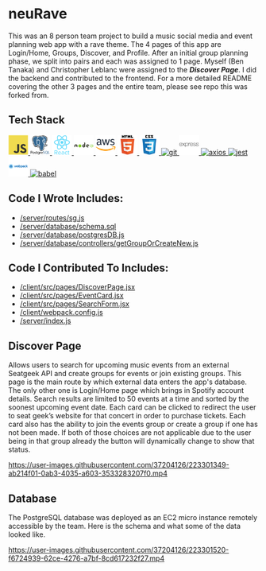 # neuRave
This was an 8 person team project to build a music social media and event planning web app with a rave theme. The 4 pages of this app are Login/Home, Groups, Discover, and Profile. After an initial group planning phase, we split into pairs and each was assigned to 1 page. Myself (Ben Tanaka) and Christopher Leblanc were assigned to the **_Discover Page_**. I did the backend and contributed to the frontend. For a more detailed README covering the other 3 pages and the entire team, please see repo this was forked from.

## Tech Stack
<p align="left"><a href="https://developer.mozilla.org/en-US/docs/Web/JavaScript" target="_blank" rel="noreferrer"> <img src="https://raw.githubusercontent.com/devicons/devicon/master/icons/javascript/javascript-original.svg" alt="javascript" width="40" height="40"/> </a><a href="https://www.postgresql.org" target="_blank" rel="noreferrer"> <img src="https://raw.githubusercontent.com/devicons/devicon/master/icons/postgresql/postgresql-original-wordmark.svg" alt="postgresql" width="40" height="40"/> </a><a href="https://reactjs.org/" target="_blank" rel="noreferrer"> <img src="https://raw.githubusercontent.com/devicons/devicon/master/icons/react/react-original-wordmark.svg" alt="react" width="40" height="40"/> </a><a href="https://nodejs.org" target="_blank" rel="noreferrer"> <img src="https://raw.githubusercontent.com/devicons/devicon/master/icons/nodejs/nodejs-original-wordmark.svg" alt="nodejs" width="40" height="40"/> </a><a href="https://aws.amazon.com" target="_blank" rel="noreferrer"> <img src="https://raw.githubusercontent.com/devicons/devicon/master/icons/amazonwebservices/amazonwebservices-original-wordmark.svg" alt="aws" width="40" height="40"/> </a><a href="https://www.w3.org/html/" target="_blank" rel="noreferrer"> <img src="https://raw.githubusercontent.com/devicons/devicon/master/icons/html5/html5-original-wordmark.svg" alt="html5" width="40" height="40"/> </a><a href="https://www.w3schools.com/css/" target="_blank" rel="noreferrer"> <img src="https://raw.githubusercontent.com/devicons/devicon/master/icons/css3/css3-original-wordmark.svg" alt="css3" width="40" height="40"/> </a><a href="https://git-scm.com/" target="_blank" rel="noreferrer"> <img src="https://www.vectorlogo.zone/logos/git-scm/git-scm-icon.svg" alt="git" width="40" height="40"/> </a><a href="https://expressjs.com" target="_blank" rel="noreferrer"> <img src="https://raw.githubusercontent.com/devicons/devicon/master/icons/express/express-original-wordmark.svg" alt="express" width="40" height="40"/> </a><a href="https://axios-http.com/docs/intro" target="_blank" rel="noreferrer"> <img src="https://user-images.githubusercontent.com/37204126/222049084-4f80d4a6-17fe-42fd-857d-56d720372f3b.svg" alt="axios" width="40" height="40"/> </a><a href="https://jestjs.io" target="_blank" rel="noreferrer"> <img src="https://www.vectorlogo.zone/logos/jestjsio/jestjsio-icon.svg" alt="jest" width="40" height="40"/> </a><a href="https://webpack.js.org" target="_blank" rel="noreferrer"> <img src="https://raw.githubusercontent.com/devicons/devicon/d00d0969292a6569d45b06d3f350f463a0107b0d/icons/webpack/webpack-original-wordmark.svg" alt="webpack" width="40" height="40"/> </a><a href="https://babeljs.io/" target="_blank" rel="noreferrer"> <img src="https://www.vectorlogo.zone/logos/babeljs/babeljs-icon.svg" alt="babel" width="40" height="40"/> </a></p>

## Code I Wrote Includes:
* [/server/routes/sg.js](/server/routes/sg.js)
* [/server/database/schema.sql](/server/database/schema.sql)
* [/server/database/postgresDB.js](/server/database/postgresDB.js)
* [/server/database/controllers/getGroupOrCreateNew.js](/server/database/controllers/getGroupOrCreateNew.js)

## Code I Contributed To Includes:
* [/client/src/pages/DiscoverPage.jsx](/client/src/pages/DiscoverPage.jsx)
* [/client/src/pages/EventCard.jsx](/client/src/pages/EventCard.jsx)
* [/client/src/pages/SearchForm.jsx](/client/src/pages/SearchForm.jsx)
* [/client/webpack.config.js](/client/webpack.config.js)
* [/server/index.js](/server/index.js)

## Discover Page
Allows users to search for upcoming music events from an external Seatgeek API and create groups for events or join existing groups. This page is the main route by which external data enters the app's database. The only other one is Login/Home page which brings in Spotify account details. Search results are limited to 50 events at a time and sorted by the soonest upcoming event date. Each card can be clicked to redirect the user to seat geek’s website for that concert in order to purchase tickets. Each card also has the ability to join the events group or create a group if one has not been made. If both of those choices are not applicable due to the user being in that group already the button will dynamically change to show that status.

<!--- <img src="walkThroughGifs/Discover_Page.gif"/> --->
https://user-images.githubusercontent.com/37204126/223301349-ab214f01-0ab3-4035-a603-3533283207f0.mp4

## Database
The PostgreSQL database was deployed as an EC2 micro instance remotely accessible by the team. Here is the schema and what some of the data looked like.

https://user-images.githubusercontent.com/37204126/223301520-f6724939-62ce-4276-a7bf-8cd617232f27.mp4

<!--- 
## Tech Stack I Used
### Front End
![React](https://img.shields.io/badge/React-20232A?style=for-the-badge&logo=react&logoColor=61DAFB)
![Styled Components](https://img.shields.io/badge/styled--components-DB7093?style=for-the-badge&logo=styled-components&logoColor=white)
![Zustand](https://img.shields.io/badge/-Zustand-red)

### Back End
![Postgres](https://img.shields.io/badge/PostgreSQL-316192?style=for-the-badge&logo=postgresql&logoColor=white)
![Express](https://img.shields.io/badge/-Express-DCDCDC?logo=express&logoColor=black&style=for-the-badge)
![Node](https://img.shields.io/badge/-Node-9ACD32?logo=node.js&logoColor=white&style=for-the-badge)
![Axios](https://img.shields.io/badge/-Axios-671ddf?logo=axios&logoColor=black&style=for-the-badge)
![Socket.io](https://img.shields.io/badge/Socket.io-black?style=for-the-badge&logo=socket.io&badgeColor=010101)
--->
